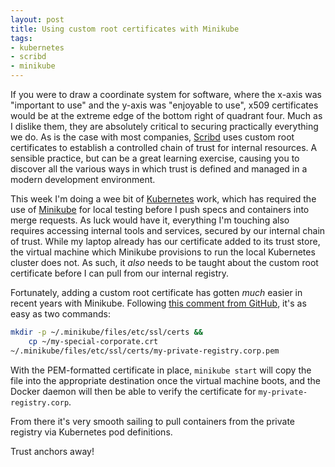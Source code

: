 ```yaml
---
layout: post
title: Using custom root certificates with Minikube
tags:
- kubernetes
- scribd
- minikube
---
```


If you were to draw a coordinate system for software, where the x-axis was
"important to use" and the y-axis was "enjoyable to use", x509 certificates
would be at the extreme edge of the bottom right of quadrant four. Much as I
dislike them, they are absolutely critical to securing practically everything
we do. As is the case with most companies, [Scribd](https://scribd.com) uses
custom root certificates to establish a controlled chain of trust for internal
resources. A sensible practice, but can be a great learning exercise, causing
you to discover all the various ways in which trust is defined and managed in a
modern development environment.

This week I'm doing a wee bit of [Kubernetes](https://kubernetes.io) work,
which has required the use of
[Minikube](https://github.com/kubernetes/minikube) for local testing before I
push specs and containers into merge requests. As luck would have it,
everything I'm touching also requires accessing internal tools and services,
secured by our internal chain of trust. While my laptop already has our
certificate added to its trust store, the virtual machine which Minikube
provisions to run the local Kubernetes cluster does not. As such, it _also_
needs to be taught about the custom root certificate before I can pull from our
internal registry.

Fortunately, adding a custom root certificate has gotten _much_ easier in
recent years with Minikube. Following [this comment from
GitHub](https://github.com/kubernetes/minikube/issues/1408#issuecomment-424720319),
it's as easy as two commands:

```bash
mkdir -p ~/.minikube/files/etc/ssl/certs &&
    cp ~/my-special-corporate.crt
~/.minikube/files/etc/ssl/certs/my-private-registry.corp.pem
```

With the PEM-formatted certificate in place, `minikube start` will copy the
file into the appropriate destination once the virtual machine boots,
and the Docker daemon will then be able to verify the certificate for
`my-private-registry.corp`.

From there it's very smooth sailing to pull containers from the private
registry via Kubernetes pod definitions.

Trust anchors away!

